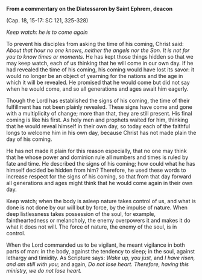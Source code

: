 

**From a commentary on the Diatessaron by Saint Ephrem, deacon**

(Cap. 18, 15-17: SC 121, 325-328)

_Keep watch: he is to come again_

To prevent his disciples from asking the time of his coming, Christ said: _About that hour no one knows, neither the angels nor the Son. It is not for you to know times or moments._ He has kept those things hidden so that we may keep watch, each of us thinking that he will come in our own day. If he had revealed the time of his coming, his coming would have lost its savor: it would no longer be an object of yearning for the nations and the age in which it will be revealed. He promised that he would come but did not say when he would come, and so all generations and ages await him eagerly.

Though the Lord has established the signs of his coming, the time of their fulfillment has not been plainly revealed. These signs have come and gone with a multiplicity of change; more than that, they are still present. His final coming is like his first. As holy men and prophets waited for him, thinking that he would reveal himself in their own day, so today each of the faithful longs to welcome him in his own day, because Christ has not made plain the day of his coming.

He has not made it plain for this reason especially, that no one may think that he whose power and dominion rule all numbers and times is ruled by fate and time. He described the signs of his coming; how could what he has himself decided be hidden from him? Therefore, he used these words to increase respect for the signs of his coming, so that from that day forward all generations and ages might think that he would come again in their own day.

Keep watch; when the body is asleep nature takes control of us, and what is done is not done by our will but by force, by the impulse of nature. When deep listlessness takes possession of the soul, for example, faintheartedness or melancholy, the enemy overpowers it and makes it do what it does not will. The force of nature, the enemy of the soul, is in control.

When the Lord commanded us to be vigilant, he meant vigilance in both parts of man: in the body, against the tendency to sleep; in the soul, against lethargy and timidity. As Scripture says: _Wake up, you just,_ and _I have risen, and am still with you;_ and again, _Do not lose heart. Therefore, having this ministry, we do not lose heart._

